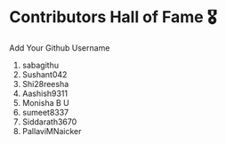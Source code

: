 # Contributors Hall of Fame 🎖
Add Your Github Username

1. sabagithu
2. Sushant042
3. Shi28reesha
4. Aashish9311
5. Monisha B U
6. sumeet8337
7. Siddarath3670
8. PallaviMNaicker





